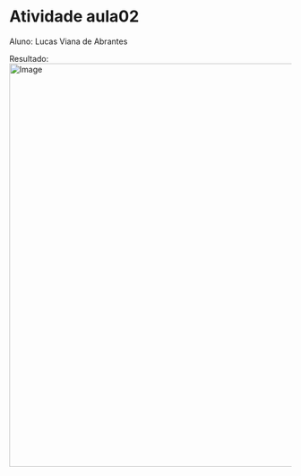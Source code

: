 # Atividade aula02

Aluno: Lucas Viana de Abrantes

Resultado:
<img width="1365" height="720" alt="Image" src="https://github.com/user-attachments/assets/dc567102-2e53-43d7-b402-cb0eec213eaa" />
